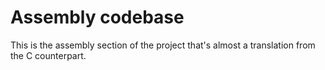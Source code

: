 # Assembly codebase

This is the assembly section of the project that's almost a translation from the C counterpart.
